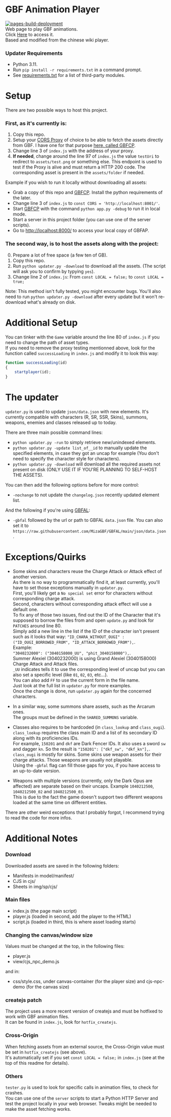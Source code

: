 # GBF Animation Player  
[![pages-build-deployment](https://github.com/MizaGBF/GBFAP/actions/workflows/pages/pages-build-deployment/badge.svg)](https://github.com/MizaGBF/GBFAP/actions/workflows/pages/pages-build-deployment)  
Web page to play GBF animations.  
Click [Here](https://mizagbf.github.io/GBFAP) to access it.  
Based and modified from the chinese wiki player.  
  
### Updater Requirements  
* Python 3.11.
* Run `pip install -r requirements.txt` in a command prompt.
* See [requirements.txt](https://github.com/MizaGBF/GBFAP/blob/master/requirements.txt) for a list of third-party modules.  
  
# Setup  
There are two possible ways to host this project.  
  
### First, as it's currently is:
1. Copy this repo.  
2. Setup your [CORS Proxy](https://github.com/Rob--W/cors-anywhere) of choice to be able to fetch the assets directly from GBF. I have one for that purpose [here, called GBFCP](https://github.com/MizaGBF/GBFCP).  
3. Change line 3 of `index.js` with the address of your proxy.  
4. **If needed**, change around the line 97 of `index.js` the value `testUri` to redirect to `assets/test.png` or something else. This endpoint is used to test if the Proxy is alive and must return a HTTP 200 code. The corresponding asset is present in the `assets/folder` if needed.  
  
Example if you wish to run it locally without downloading all assets:  
- Grab a copy of this repo and [GBFCP](https://github.com/MizaGBF/GBFCP). Install the python requirements of the later.  
- Change line 3 of `index.js` to `const CORS = 'http://localhost:8001/'`.  
- Start [GBFCP](https://github.com/MizaGBF/GBFCP) with the command `python app.py -debug` to run it in local mode.  
- Start a server in this project folder (you can use one of the server scripts).  
- Go to [http://localhost:8000/](http://localhost:8001/) to access your local copy of GBFAP.  
  
### The second way, is to host the assets along with the project:
0. Prepare a lot of free space (a few ten of GB).  
1. Copy this repo.  
2. Run `python updater.py -download` to download all the assets. (The script will ask you to confirm by typying `yes`).  
3. Change line 2 of `index.js`: From `const LOCAL = false;` to `const LOCAL = true;`  
  
Note: This method isn't fully tested, you might encounter bugs. You'll also need to run `python updater.py -download` after every update but it won't re-download what's already on disk.  
  
# Additional Setup  
You can tinker with the `Game` variable around the line 80 of `index.js` if you need to change the path of asset types.  
If you need to remove the proxy testing mentionned above, look for the function called `successLoading` in  `index.js` and modify it to look this way:
```javascript
function successLoading(id)
{
    startplayer(id);
}
```  
  
# The updater  
`updater.py` is used to update `json/data.json` with new elements.
It's currently compatible with characters (R, SR, SSR, Skins), summons, weapons, enemies and classes released up to today.  
  
There are three main possible command lines:
* `python updater.py -run` to simply retrieve new/unindexed elements.  
* `python updater.py -update list_of__id` to manually update the specified elements, in case they got an uncap for example (You don't need to specify the character style for characters).  
* `python updater.py -download` will download all the required assets not present on disk (ONLY USE IT IF YOU'RE PLANNING TO SELF-HOST THE ASSETS).  
  
You can then add the following options before for more control:
* `-nochange` to not update the `changelog.json` recently updated element list.  
  
And the following if you're using [GBFAL](https://github.com/MizaGBF/GBFAL):
* `-gbfal` followed by the url or path to GBFAL `data.json` file. You can also set it to `https://raw.githubusercontent.com/MizaGBF/GBFAL/main/json/data.json`.  
  
# Exceptions/Quirks  
* Some skins and characters reuse the Charge Attack or Attack effect of another version.  
As there is no way to programmatically find it, at least currently, you'll have to set those exceptions manually in `updater.py`.  
First, you'll likely get a `No special set` error for characters without corresponding charge attack.  
Second, characters without corresponding attack effect will use a default one.  
To fix any of those two issues, find out the ID of the Character that it's supposed to borrow the files from and open `update.py` and look for `PATCHES` around line 80.  
Simply add a new line in the list if the ID of the character isn't present such as it looks that way:
`"ID_CHARA_WITHOUT_OUGI" : ("ID_OUGI_BORROWED_FROM", "ID_ATTACK_BORROWED_FROM"),`.  
Example:  
`"3040232000": ("3040158000_UU", "phit_3040158000"),`.  
Summer Alexiel (3040232000) is using Grand Alexiel (3040158000) Charge Attack and Attack files.  
`_UU` indicates tells it to use the corresponding level of uncap but you can also set a specific level (like `01`, `02`, `03`, etc...).  
You can also add `FF` to use the current form in the file name.  
Just look at the full list in `updater.py` for more examples.  
Once the change is done, run `updater.py` again for the concerned characters.  
  
* In a similar way, some summons share assets, such as the Arcarum ones.  
The groups must be defined in the `SHARED_SUMMONS` variable.  
  
* Classes also requires to be hardcoded (in `class_lookup` and `class_ougi`).  
`class_lookup` requires the class main ID and a list of its secondary ID along with its proficiencies IDs.  
For example, `150201` and `dkf` are Dark Fencer IDs. It also uses a sword `sw` and dagger `kn`. So the result is `"150201": ["dkf_sw", "dkf_kn"],`.  
`class_ougi` is mostly for skins. Some skins use weapon assets for their charge attacks. Those weapons are usually not playable.  
Using the `-gbfal` flag can fill those gaps for you, if you have access to an up-to-date version.  
  
* Weapons with multiple versions (currently, only the Dark Opus are affected) are separate based on their uncaps. Example `1040212500`, `1040212500_02` and `1040212500_03`.  
This is due to the fact the game doesn't support two different weapons loaded at the same time on different entities.  
  
There are other weird exceptions that I probably forgot, I recommend trying to read the code for more infos.  
  
# Additional Notes  
### Download  
Downloaded assets are saved in the following folders:  
* Manifests in model/manifest/
* CJS in cjs/
* Sheets in img/sp/cjs/
  
### Main files  
* index.js (the page main script)  
* player.js (loaded in second, add the player to the HTML)  
* script.js (loaded in third, this is where asset loading starts)  
  
### Changing the canvas/window size  
Values must be changed at the top, in the following files:  
* player.js  
* view/cjs_npc_demo.js  
  
and in:  
* css/style.css, under canvas-container (for the player size) and cjs-npc-demo (for the canvas size)  
  
### createjs patch  
The project uses a more recent version of createjs and must be hotfixed to work with GBF animation files.  
It can be found in `index.js`, look for `hotfix_createjs`.  
  
### Cross-Origin  
When fetching assets from an external source, the Cross-Origin value must be set in `hotfix_createjs` (see above).  
It's automatically set if you set `const LOCAL = false;` in `index.js` (see at the top of this readme for details).  
  
### Others  
`tester.py` is used to look for specific calls in animation files, to check for crashes.  
You can use one of the `server` scripts to start a Python HTTP Server and test the project locally in your web browser. Tweaks might be needed to make the asset fetching works.  
  
  